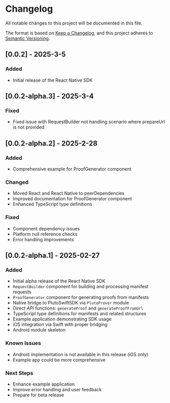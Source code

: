 # Changelog

All notable changes to this project will be documented in this file.

The format is based on [Keep a Changelog](https://keepachangelog.com/en/1.0.0/),
and this project adheres to [Semantic Versioning](https://semver.org/spec/v2.0.0.html).

## [0.0.2] - 2025-3-5

### Added

- Initial release of the React Native SDK

## [0.0.2-alpha.3] - 2025-3-4

### Fixed

- Fixed issue with RequestBuilder not handling scenario where prepareUrl is not provided

## [0.0.2-alpha.2] - 2025-2-28

### Added

- Comprehensive example for ProofGenerator component

### Changed

- Moved React and React Native to peerDependencies
- Improved documentation for ProofGenerator component
- Enhanced TypeScript type definitions

### Fixed

- Component dependency issues
- Platform null reference checks
- Error handling improvements

## [0.0.2-alpha.1] - 2025-02-27

### Added

- Initial alpha release of the React Native SDK
- `RequestBuilder` component for building and processing manifest requests
- `ProofGenerator` component for generating proofs from manifests
- Native bridge to PlutoSwiftSDK via `PlutoProver` module
- Direct API functions: `generateProof` and `generateProofFromUrl`
- TypeScript type definitions for manifests and related structures
- Example application demonstrating SDK usage
- iOS integration via Swift with proper bridging
- Android module skeleton

### Known Issues

- Android implementation is not available in this release (iOS only)
- Example app could be more comprehensive

### Next Steps

- Enhance example application
- Improve error handling and user feedback
- Prepare for beta release
